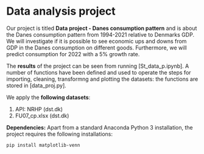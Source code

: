 # Data analysis project

Our project is titled **Data project - Danes consumption pattern** and is about the Danes consumption pattern from 1994-2021 relative to Denmarks GDP. We will investigate if it is possible to see economic ups and downs from GDP in the Danes consumption on different goods. Furthermore, we will predict consumption for 2022 with a 5% growth rate.

The **results** of the project can be seen from running [St_data_p.ipynb].
A number of functions have been defined and used to operate the steps for importing, cleaning, transformng and plotting the datasets: the functions are stored in [data_proj.py].

We apply the **following datasets**:

1. API: NRHP (dst.dk) 
1. FU07_cp.xlsx (dst.dk)

**Dependencies:** Apart from a standard Anaconda Python 3 installation, the project requires the following installations:

``pip install matplotlib-venn``